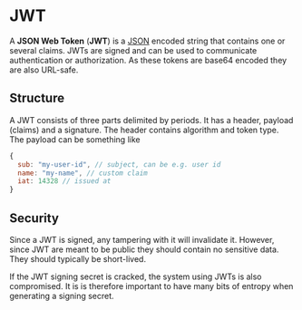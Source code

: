 # JWT

A **JSON Web Token** (**JWT**) is a [JSON](../programming/data_formats/json)
encoded string that contains one or several claims. JWTs are signed and can be
used to communicate authentication or authorization. As these tokens are base64
encoded they are also URL-safe.

## Structure

A JWT consists of three parts delimited by periods. It has a header, payload
(claims) and a signature. The header contains algorithm and token type. The
payload can be something like

```js
{
  sub: "my-user-id", // subject, can be e.g. user id
  name: "my-name", // custom claim
  iat: 14328 // issued at
}
```

## Security

Since a JWT is signed, any tampering with it will invalidate it. However, since
JWT are meant to be public they should contain no sensitive data. They should
typically be short-lived.

If the JWT signing secret is cracked, the system using JWTs is also compromised.
It is is therefore important to have many bits of entropy when generating a
signing secret.
